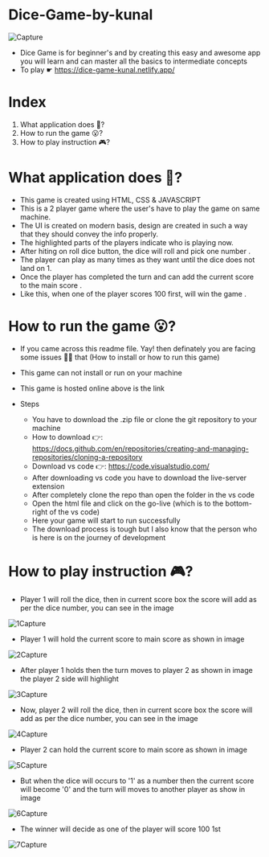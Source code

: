 # Dice-Game-by-kunal

![Capture](https://user-images.githubusercontent.com/86625941/203543065-8d57e9e5-fe12-4cdf-a8a4-e033a4e7d0d7.PNG)

- Dice Game is for beginner's and by creating this easy and awesome app you will learn and can master all the basics to intermediate concepts
- To play ☛ https://dice-game-kunal.netlify.app/

# Index

1. What application does 🤔?
2. How to run the game 😮?
3. How to play instruction 🎮️?

# What application does 🤔?

- This game is created using HTML, CSS & JAVASCRIPT
- This is a 2 player game where the user's have to play the game on same machine.
- The UI is created on modern basis, design are created in such a way that they should convey the info properly.
- The highlighted parts of the players indicate who is playing now.
- After hiting on roll dice button, the dice will roll and pick one number .
- The player can play as many times as they want until the dice does not land on 1.
- Once the player has completed the turn and can add the current score to the main score .
- Like this, when one of the player scores 100 first, will win the game .

# How to run the game 😮?

- If you came across this readme file. Yay! then  definately you are facing some issues 😮‍💨 that (How to install or how to run this game)
- This game can not install or run on your machine
- This game is hosted online above is the link 
- Steps
    
   - You have to download the .zip file or clone the git repository to your machine
   - How to download 👉️: https://docs.github.com/en/repositories/creating-and-managing-repositories/cloning-a-repository
   - Download vs code 👉️: https://code.visualstudio.com/
   - After downloading vs code you have to download the live-server extension
   - After completely clone the repo than open the folder in the vs code
   - Open the html file and click on the go-live (which is to the bottom-right of the vs code)
   - Here your game will start to run successfully
   - The download process is tough but I also know that the person who is here is on the journey of development
    
#  How to play instruction 🎮️?

- Player 1 will roll the dice, then in current score box the score will add as per the dice number, you can see in the image

![1Capture](https://user-images.githubusercontent.com/86625941/203559309-88f4a6dc-e9ec-406f-98cf-5d70dff022e2.PNG)

- Player 1 will hold the current score to main score as shown in image

![2Capture](https://user-images.githubusercontent.com/86625941/203559868-e4a0cbee-e349-4c63-9273-365a245aea79.PNG)

- After player 1 holds then the turn moves to player 2 as shown in image the player 2 side will highlight

![3Capture](https://user-images.githubusercontent.com/86625941/203560190-3059125e-34f6-4daa-8077-7fb234079db0.PNG)

- Now, player 2 will roll the dice, then in current score box the score will add as per the dice number, you can see in the image

![4Capture](https://user-images.githubusercontent.com/86625941/203560537-1f43175b-2f46-4b6c-9936-302a58f916c4.PNG)

- Player 2 can hold the current score to main score as shown in image

![5Capture](https://user-images.githubusercontent.com/86625941/203560854-02614c77-a0c3-4007-b89d-c9491704217a.PNG)

- But when the dice will occurs to '1' as a number then the current score will become '0' and the turn will moves to another player as show in image 

![6Capture](https://user-images.githubusercontent.com/86625941/203561427-31031791-3e09-40b4-8b89-f38c015c9f5a.PNG)

- The winner will decide as one of the player will score 100 1st

![7Capture](https://user-images.githubusercontent.com/86625941/203562138-a3dfaff8-3aeb-40bc-8d21-1589cd094100.PNG)




